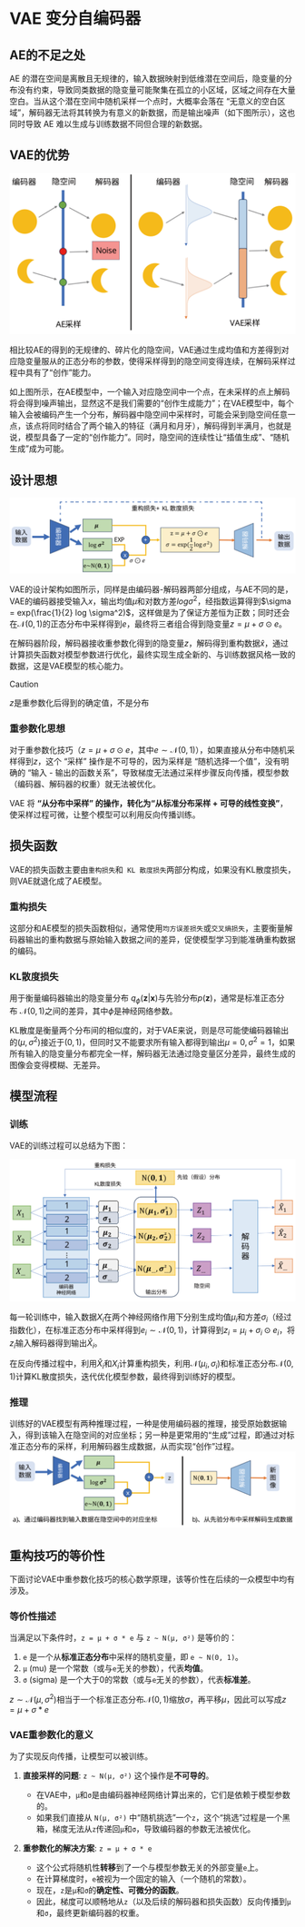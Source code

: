 # VAE 变分自编码器

## AE的不足之处

AE 的潜在空间是离散且无规律的，输入数据映射到低维潜在空间后，隐变量的分布没有约束，导致同类数据的隐变量可能聚集在孤立的小区域，区域之间存在大量空白。当从这个潜在空间中随机采样一个点时，大概率会落在 “无意义的空白区域”，解码器无法将其转换为有意义的新数据，而是输出噪声（如下图所示），这也同时导致 AE 难以生成与训练数据不同但合理的新数据。

## VAE的优势

![](AE和VAE采样对比.svg)

相比较AE的得到的无规律的、碎片化的隐空间，VAE通过生成均值和方差得到对应隐变量服从的正态分布的参数，使得采样得到的隐空间变得连续，在解码采样过程中具有了“创作”能力。

如上图所示，在AE模型中，一个输入对应隐空间中一个点，在未采样的点上解码将会得到噪声输出，显然这不是我们需要的“创作生成能力”；在VAE模型中，每个输入会被编码产生一个分布，解码器中隐空间中采样时，可能会采到隐空间任意一点，该点将同时结合了两个输入的特征（满月和月牙），解码得到半满月，也就是说，模型具备了一定的“创作能力”。同时，隐空间的连续性让“插值生成”、“随机生成”成为可能。

## 设计思想

![](VAE架构图.svg)

VAE的设计架构如图所示，同样是由编码器-解码器两部分组成，与AE不同的是，VAE的编码器接受输入$x$，输出均值$\mu$和对数方差$log \sigma^2$，经指数运算得到$\sigma = exp(\frac{1}{2} log \sigma^2)$，这样做是为了保证方差恒为正数；同时还会在$\mathcal{N} (0,1)$的正态分布中采样得到$e$，最终将三者组合得到隐变量$z=\mu + \sigma \odot e$。

在解码器阶段，解码器接收重参数化得到的隐变量$z$，解码得到重构数据$\hat{x}$，通过计算损失函数对模型参数进行优化，最终实现生成全新的、与训练数据风格一致的数据，这是VAE模型的核心能力。

> [!CAUTION]
> $z$是重参数化后得到的确定值，不是分布


### 重参数化思想
对于重参数化技巧（$z = \mu + \sigma \odot e$，其中$e \sim \mathcal{N}(0,1)$），如果直接从分布中随机采样得到$z$，这个 “采样” 操作是不可导的，因为采样是 “随机选择一个值”，没有明确的 “输入 - 输出的函数关系”，导致梯度无法通过采样步骤反向传播，模型参数（编码器、解码器的权重）就无法被优化。

VAE 将 **“从分布中采样” 的操作，转化为“从标准分布采样 + 可导的线性变换”**，使采样过程可微，让整个模型可以利用反向传播训练。

## 损失函数

VAE的损失函数主要由`重构损失`和` KL 散度损失`两部分构成，如果没有KL散度损失，则VAE就退化成了AE模型。

### 重构损失
这部分和AE模型的损失函数相似，通常使用`均方误差损失`或`交叉熵损失`，主要衡量解码器输出的重构数据与原始输入数据之间的差异，促使模型学习到能准确重构数据的编码。

### KL散度损失
用于衡量编码器输出的隐变量分布 $q_{\phi}(\mathbf{z}|\mathbf{x})$与先验分布$p(\mathbf{z})$，通常是标准正态分布 $\mathcal{N}(0, 1)$之间的差异，其中$\phi$是神经网络参数。

KL散度是衡量两个分布间的相似度的，对于VAE来说，则是尽可能使编码器输出的$(\mu , \sigma^2)$接近于$(0,1)$，但同时又不能要求所有输入都得到输出$\mu = 0,\sigma^2 = 1$，如果所有输入的隐变量分布都完全一样，解码器无法通过隐变量区分差异，最终生成的图像会变得模糊、无差异。


## 模型流程

### 训练
VAE的训练过程可以总结为下图：

![](VAE的训练过程.svg)

每一轮训练中，输入数据$X_i$在两个神经网络作用下分别生成均值$\mu_i$和方差$\sigma_i$（经过指数化），在标准正态分布中采样得到$e_i \sim \mathcal{N}(0,1)$，计算得到$z_i = \mu_i + \sigma_i \odot e_i$，将$z_i$输入解码器得到输出$\hat{X}_i$。

在反向传播过程中，利用$\hat{X}_i$和$X_i$计算重构损失，利用$\mathcal{N}(\mu_i,\sigma_i)$和标准正态分布$\mathcal{N}(0,1)$计算KL散度损失，迭代优化模型参数，最终得到训练好的模型。

### 推理
训练好的VAE模型有两种推理过程，一种是使用编码器的推理，接受原始数据输入，得到该输入在隐空间的对应坐标；另一种是更常用的“生成”过程，即通过对标准正态分布的采样，利用解码器生成数据，从而实现“创作”过程。
![](VAE的推理.svg)

## 重构技巧的等价性

下面讨论VAE中重参数化技巧的核心数学原理，该等价性在后续的一众模型中均有涉及。

### 等价性描述

当满足以下条件时，`z = μ + σ * e` 与 `z ~ N(μ, σ²)` 是等价的：
1.  `e` 是一个从**标准正态分布**中采样的随机变量，即 `e ~ N(0, 1)`。
2.  `μ` (mu) 是一个常数（或与`e`无关的参数），代表**均值**。
3.  `σ` (sigma) 是一个大于0的常数（或与`e`无关的参数），代表**标准差**。

$z \sim \mathcal{N}(\mu,\sigma^2)$相当于一个标准正态分布$\mathcal{N}(0,1)$缩放$\sigma$，再平移$\mu$，因此可以写成$z=\mu + \sigma*e$

### VAE重参数化的意义

为了实现反向传播，让模型可以被训练。

1.  **直接采样的问题**: `z ~ N(μ, σ²)` 这个操作是**不可导的**。
    *   在VAE中，`μ`和`σ`是由编码器神经网络计算出来的，它们是依赖于模型参数的。
    *   如果我们直接从 `N(μ, σ²)` 中“随机挑选”一个`z`，这个“挑选”过程是一个黑箱，梯度无法从`z`传递回`μ`和`σ`，导致编码器的参数无法被优化。

2.  **重参数化的解决方案**: `z = μ + σ * e`
    *   这个公式将随机性**转移**到了一个与模型参数无关的外部变量`e`上。
    *   在计算梯度时，`e`被视为一个固定的输入（一个随机的常数）。
    *   现在，`z`是`μ`和`σ`的**确定性、可微分的函数**。
    *   因此，梯度可以顺畅地从`z`（以及后续的解码器和损失函数）反向传播到`μ`和`σ`，最终更新编码器的权重。

